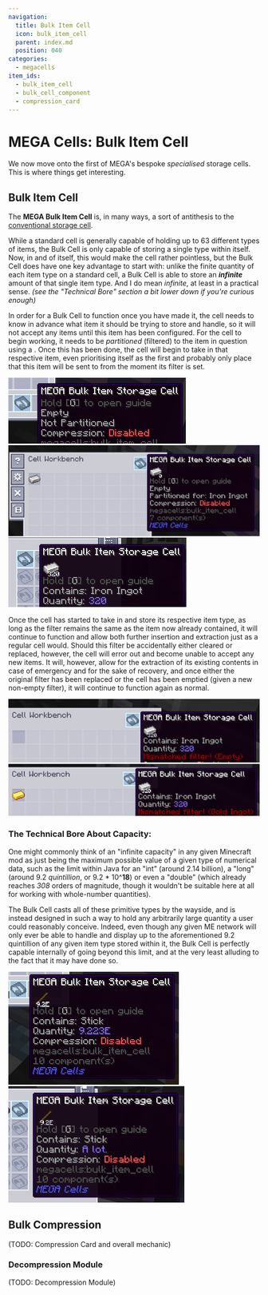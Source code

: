 ```yaml
---
navigation:
  title: Bulk Item Cell
  icon: bulk_item_cell
  parent: index.md
  position: 040
categories:
  - megacells
item_ids:
  - bulk_item_cell
  - bulk_cell_component
  - compression_card
---
```


# MEGA Cells: Bulk Item Cell

We now move onto the first of MEGA's bespoke *specialised* storage cells. This is where things get interesting.

## Bulk Item Cell

<Row>
  <ItemImage id="bulk_cell_component" scale="3" />
  <ItemImage id="bulk_item_cell" scale="3" />
</Row>

The **MEGA Bulk Item Cell** is, in many ways, a sort of antithesis to the
[conventional storage cell](ae2:items-blocks-machines/storage_cells.md).

While a standard cell is generally capable of holding up to 63 different types of items, the Bulk Cell is only capable
of storing a single type within itself. Now, in and of itself, this would make the cell rather pointless, but the Bulk
Cell does have one key advantage to start with: unlike the finite quantity of each item type on a standard cell, a Bulk
Cell is able to store an ***infinite*** amount of that single item type. And I do mean *infinite*, at least in a
practical sense. *(see the "Technical Bore" section a bit lower down if you're curious enough)*

<Row>
  <RecipeFor id="bulk_cell_component" />
  <RecipeFor id="bulk_item_cell" />
</Row>

In order for a Bulk Cell to function once you have made it, the cell needs to know in advance what item it should be
trying to store and handle, so it will not accept any items until this item has been configured. For the cell to begin
working, it needs to be *partitioned* (filtered) to the item in question using a <ItemLink id="ae2:cell_workbench" />.
Once this has been done, the cell will begin to take in that respective item, even prioritising itself as the first and
probably only place that this item will be sent to from the moment its filter is set.

![Empty Bulk Cell](assets/diagrams/bulk_cell_empty.png)
![Partitioned Bulk Cell](assets/diagrams/bulk_cell_partitioned.png)
![Bulk Cell with contents](assets/diagrams/bulk_cell_with_contents.png)

Once the cell has started to take in and store its respective item type, as long as the filter remains the same as the
item now already contained, it will continue to function and allow both further insertion and extraction just as a
regular cell would. Should this filter be accidentally either cleared or replaced, however, the cell will error out and
become unable to accept any new items. It will, however, allow for the extraction of its existing contents in case of
emergency and for the sake of recovery, and once either the original filter has been replaced or the cell has been
emptied (given a new non-empty filter), it will continue to function again as normal.

![Mismatched Bulk Cell filter (empty)](assets/diagrams/bulk_cell_mismatch_1.png)
![Mismatched Bulk Cell filter (other item)](assets/diagrams/bulk_cell_mismatch_2.png)

### The Technical Bore About Capacity:

One might commonly think of an "infinite capacity" in any given Minecraft mod as just being the maximum possible value
of a given type of numerical data, such as the limit within Java for an "int" (around 2.14 billion), a "long" (around
9.2 *quintillion*, or 9.2 \* 10^**18**) or even a "double" (which already reaches *308* orders of magnitude, though it
wouldn't be suitable here at all for working with whole-number quantities).

The Bulk Cell casts all of these primitive types by the wayside, and is instead designed in such a way to hold any
arbitrarily large quantity a user could reasonably conceive. Indeed, even though any given ME network will only ever be
able to handle and display up to the aforementioned 9.2 quintillion of any given item type stored within it, the Bulk
Cell is perfectly capable internally of going beyond this limit, and at the very least alluding to the fact that it may
have done so.

![Bulk cell item count of (Long.MAX_VALUE - 1)](assets/diagrams/bulk_cell_max_count_1.png)
![Bulk cell item count as displayed past Long.MAX_VALUE](assets/diagrams/bulk_cell_max_count_2.png)

## Bulk Compression

<Row>
  <ItemImage id="compression_card" scale="3" />
</Row>

(TODO: Compression Card and overall mechanic)

<RecipeFor id="compression_card" />

### Decompression Module

(TODO: Decompression Module)

<RecipeFor id="decompression_module" />
